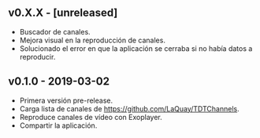 ## v0.X.X - [unreleased]

- Buscador de canales.
- Mejora visual en la reproducción de canales.
- Solucionado el error en que la aplicación se cerraba si no había datos a reproducir.

## v0.1.0 - 2019-03-02

- Primera versión pre-release.
- Carga lista de canales de https://github.com/LaQuay/TDTChannels.
- Reproduce canales de vídeo con Exoplayer.
- Compartir la aplicación.
